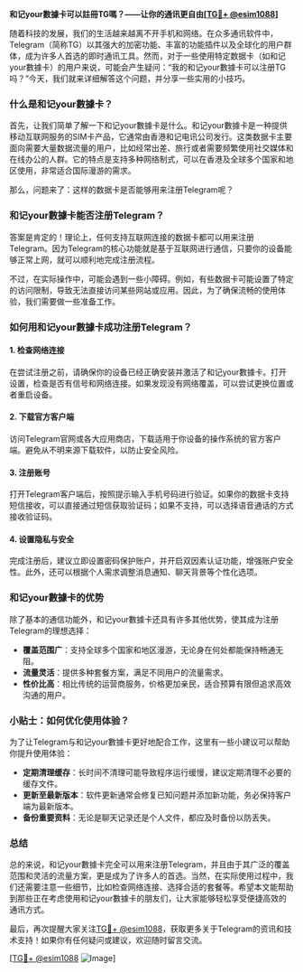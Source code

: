 **和记your數據卡可以註冊TG嗎？——让你的通讯更自由[[TG💪+ @esim1088](https://t.me/s/esim1088)]**

随着科技的发展，我们的生活越来越离不开手机和网络。在众多通讯软件中，Telegram（简称TG）以其强大的加密功能、丰富的功能插件以及全球化的用户群体，成为许多人首选的即时通讯工具。然而，对于一些使用特定数据卡（如和记your數據卡）的用户来说，可能会产生疑问：“我的和记your數據卡可以注册TG吗？”今天，我们就来详细解答这个问题，并分享一些实用的小技巧。

### 什么是和记your數據卡？

首先，让我们简单了解一下和记your數據卡是什么。和记your數據卡是一种提供移动互联网服务的SIM卡产品，它通常由香港和记电讯公司发行。这类数据卡主要面向需要大量数据流量的用户，比如经常出差、旅行或者需要频繁使用社交媒体和在线办公的人群。它的特点是支持多种网络制式，可以在香港及全球多个国家和地区使用，非常适合国际漫游的需求。

那么，问题来了：这样的数据卡是否能够用来注册Telegram呢？

### 和记your數據卡能否注册Telegram？

答案是肯定的！理论上，任何支持互联网连接的数据卡都可以用来注册Telegram。因为Telegram的核心功能就是基于互联网进行通信，只要你的设备能够正常上网，就可以顺利地完成注册流程。

不过，在实际操作中，可能会遇到一些小障碍。例如，有些数据卡可能设置了特定的访问限制，导致无法直接访问某些网站或应用。因此，为了确保流畅的使用体验，我们需要做一些准备工作。

### 如何用和记your數據卡成功注册Telegram？

#### 1. **检查网络连接**
在尝试注册之前，请确保你的设备已经正确安装并激活了和记your數據卡。打开设置，检查是否有信号和网络连接。如果发现没有网络覆盖，可以尝试更换位置或者重启设备。

#### 2. **下载官方客户端**
访问Telegram官网或各大应用商店，下载适用于你设备的操作系统的官方客户端。避免从不明来源下载软件，以防止安全风险。

#### 3. **注册账号**
打开Telegram客户端后，按照提示输入手机号码进行验证。如果你的数据卡支持短信接收，可以直接通过短信获取验证码；如果不支持，可以选择语音通话的方式接收验证码。

#### 4. **设置隐私与安全**
完成注册后，建议立即设置密码保护账户，并开启双因素认证功能，增强账户安全性。此外，还可以根据个人需求调整消息通知、聊天背景等个性化选项。

### 和记your數據卡的优势

除了基本的通信功能外，和记your數據卡还具有许多其他优势，使其成为注册Telegram的理想选择：

- **覆盖范围广**：支持全球多个国家和地区漫游，无论身在何处都能保持畅通无阻。
- **流量灵活**：提供多种套餐方案，满足不同用户的流量需求。
- **性价比高**：相比传统的运营商服务，价格更加亲民，适合预算有限但追求高效沟通的用户。

### 小贴士：如何优化使用体验？

为了让Telegram与和记your數據卡更好地配合工作，这里有一些小建议可以帮助你提升使用体验：

- **定期清理缓存**：长时间不清理可能导致程序运行缓慢，建议定期清理不必要的缓存文件。
- **更新至最新版本**：软件更新通常会修复已知问题并添加新功能，务必保持客户端为最新版本。
- **备份重要资料**：无论是聊天记录还是个人文件，都应及时备份以防丢失。

### 总结

总的来说，和记your數據卡完全可以用来注册Telegram，并且由于其广泛的覆盖范围和灵活的流量方案，更是成为了许多人的首选。当然，在实际使用过程中，我们还需要注意一些细节，比如检查网络连接、选择合适的套餐等。希望本文能帮助到那些正在考虑使用和记your數據卡的朋友们，让大家能够轻松享受便捷高效的通讯方式。

最后，再次提醒大家关注[TG💪+ @esim1088](https://t.me/s/esim1088)，获取更多关于Telegram的资讯和技术支持！如果你有任何疑问或建议，欢迎随时留言交流。

[[TG💪+ @esim1088](https://t.me/s/esim1088) ![Image](https://i.postimg.cc/4NQfJmqS/Snipaste-2025-05-13-00-14-12.png)]
